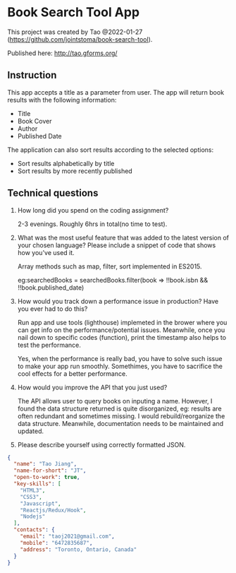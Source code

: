 # Book Search Tool App

This project was created by Tao @2022-01-27
(https://github.com/jointstoma/book-search-tool).

Published here: http://tao.gforms.org/

## Instruction

This app accepts a title as a parameter from user. The app will return book results with the following information:

* Title
* Book Cover
* Author
* Published Date

The application can also sort results according to the selected options:

* Sort results alphabetically by title
* Sort results by more recently published

## Technical questions

1. How long did you spend on the coding assignment?


     2-3 evenings. Roughly 6hrs in total(no time to test).


2. What was the most useful feature that was added to the latest version of your chosen language? Please include a
   snippet of code that shows how you've used it.


     Array methods such as map, filter, sort implemented in ES2015.

     eg:searchedBooks = searchedBooks.filter(book => !!book.isbn && !!book.published_date)

3. How would you track down a performance issue in production? Have you ever had to do this?


      Run app and use tools (lighthouse) implemeted in the brower where you can get info on the performance/potential issues.
      Meanwhile, once you nail down to specific codes (function), print the timestamp also helps to test the performance.

      Yes, when the performance is really bad, you have to solve such issue to make your app run smoothly. Somethimes, you
      have to sacrifice the cool effects for a better performance.

4. How would you improve the API that you just used?


      The API allows user to query books on inputing a name. However, I found the data structure returned is quite
      disorganized, eg: results are often redundant and sometimes missing. I would rebuild/reorganize the data structure.
      Meanwhile, documentation needs to be maintained and updated.

5. Please describe yourself using correctly formatted JSON.

```json
{
  "name": "Tao Jiang",
  "name-for-short": "JT",
  "open-to-work": true,
  "key-skills": [
    "HTML3",
    "CSS3",
    "Javascript",
    "Reactjs/Redux/Hook",
    "Nodejs"
  ],
  "contacts": {
    "email": "taoj2021@gmail.com",
    "mobile": "6472835687",
    "address": "Toronto, Ontario, Canada"
  }
}
```


